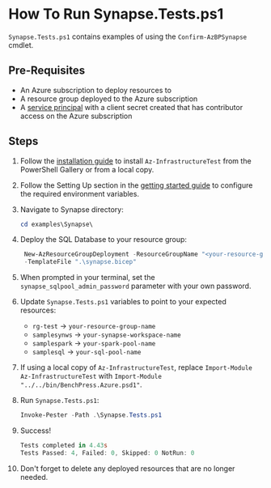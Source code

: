 # How To Run Synapse.Tests.ps1

`Synapse.Tests.ps1` contains examples of using the `Confirm-AzBPSynapse` cmdlet.

## Pre-Requisites

- An Azure subscription to deploy resources to
- A resource group deployed to the Azure subscription
- A [service principal][1] with a client secret created that has contributor access on the Azure subscription

[1]: <https://learn.microsoft.com/en-us/azure/active-directory/develop/howto-create-service-principal-portal>

## Steps

1. Follow the [installation guide](../../docs/installation.md) to install `Az-InfrastructureTest` from the PowerShell
Gallery or from a local copy.
1. Follow the Setting Up section in the [getting started guide](../../docs/getting_started.md) to configure the
required environment variables.
1. Navigate to Synapse directory:

   ```Powershell
   cd examples\Synapse\
   ```

1. Deploy the SQL Database to your resource group:

   ```Powershell
    New-AzResourceGroupDeployment -ResourceGroupName "<your-resource-group-name>"`
    -TemplateFile ".\synapse.bicep"
   ```

1. When prompted in your terminal, set the `synapse_sqlpool_admin_password` parameter with your own password.

1. Update `Synapse.Tests.ps1` variables to point to your expected resources:

   - `rg-test` -> `your-resource-group-name`
   - `samplesynws` -> `your-synapse-workspace-name`
   - `samplespark` -> `your-spark-pool-name`
   - `samplesql` -> `your-sql-pool-name`

1. If using a local copy of `Az-InfrastructureTest`, replace `Import-Module Az-InfrastructureTest` with
`Import-Module "../../bin/BenchPress.Azure.psd1"`.

1. Run `Synapse.Tests.ps1`:

   ```Powershell
   Invoke-Pester -Path .\Synapse.Tests.ps1
   ```

1. Success!

   ```Powershell
   Tests completed in 4.43s
   Tests Passed: 4, Failed: 0, Skipped: 0 NotRun: 0
   ```

1. Don't forget to delete any deployed resources that are no longer needed.

